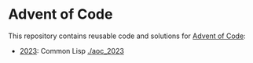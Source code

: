# Advent of Code

This repository contains reusable code and solutions for [Advent of Code](https://adventofcode.com): 

* [2023](https://adventofcode.com/2023): Common Lisp [./aoc_2023](./aoc_2023)
